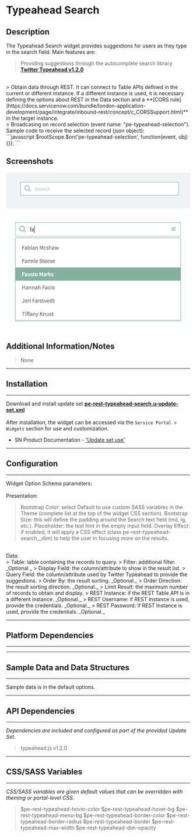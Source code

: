 # Typeahead Search

## Description

The Typeahead Search widget provides suggestions for users as they type in the search field. Main features are:
<br/>
> Providing suggestions through the autocomplete search library **[Twitter Typeahead v1.2.0](https://github.com/corejavascript/typeahead.js)**
<br/>
> Obtain data through REST. It can connect to Table APIs defined in the current or different instance. If a different instance is used, it is necessary defining the options about REST in the Data section and a **[CORS rule](https://docs.servicenow.com/bundle/london-application-development/page/integrate/inbound-rest/concept/c_CORSSupport.html)** in the target instance.
<br/>
> Broadcasing on record selection (event name: "pe-typeahead-selection"). Sample code to receive the selected record (json object):
<br/>
```javascript
$rootScope.$on('pe-typeahead-selection', function(event, obj){});
```

## Screenshots
![](../images/pe-rest-typeahead-search-01.png)

![](../images/pe-rest-typeahead-search-02.png)

## Additional Information/Notes
> None
---
## Installation
---
Download and install update set **[pe-rest-typeahead-search.u-update-set.xml](https://github.com/platform-experience/serviceportal-widget-library/blob/master/pe-rest-typeahead-search/pe-rest-typeahead-search.u-update-set.xml)** <br/><br/>
After installation, the widget can be accessed via the `Service Portal > Widgets` section for use and customization.<br/>
* SN Product Documentation - ['Update set use'](https://docs.servicenow.com/bundle/london-application-development/page/build/system-update-sets/concept/update-set-procedures.html)

---
## Configuration
---
Widget Option Schema parameters:
<br/><br/>
Presentation:
<br/>
> Bootstrap Color: select Default to use custom SASS variables in the Theme (complete list at the top of the widget CSS section).
> Bootstrap Size: this will define the padding around the Search text field (md, lg, etc.).
> Placeholder: the text hint in the empty input field.
> Overlay Effect: if enabled, it will apply a CSS effect (class pe-rest-typeahead-search__dim) to help the user in focusing more on the results.
<br/>
Data:
<br/>
> Table: table containing the records to query.
> Filter: additional filter. _Optional._
> Display Field: the column/attribute to show in the result list.
> Query Field: the column/attribute used by Twitter Typeahead to provide the suggestions.
> Order By: the result sorting. _Optional._
> Order Direction: the result sorting direction. _Optional._
> Limit Result: the maximum number of records to obtain and display.
> REST Instance: if the REST Table API is in a different instance. _Optional._
> REST Username: if REST Instance is used, provide the credentials. _Optional._
> REST Password: if REST Instance is used, provide the credentials. _Optional._

---
## Platform Dependencies
---

---
## Sample Data and Data Structures
---
Sample data is in the default options.

---
## API Dependencies
---
<i>Dependencies are included and configured as part of the provided Update Set.</i>
> typeahead.js v1.2.0
---
## CSS/SASS Variables
---
_CSS/SASS variables are given default values that can be overridden with theming or portal-level CSS._
> $pe-rest-typeahead-hover-color
> $pe-rest-typeahead-hover-bg
> $pe-rest-typeahead-menu-bg
> $pe-rest-typeahead-border-color
> $pe-rest-typeahead-border-radius
> $pe-rest-typeahead-border
> $pe-rest-typeahead-max-width
> $pe-rest-typeahead-dim-opacity
